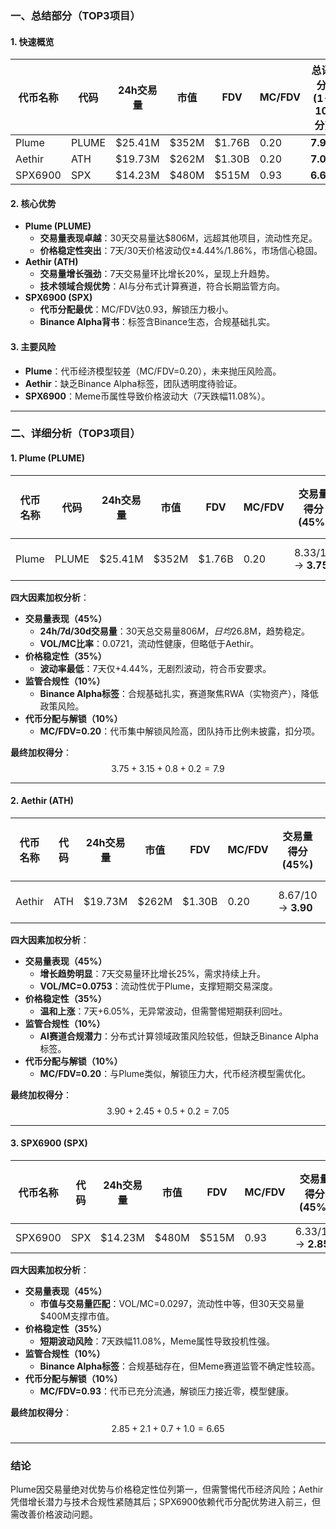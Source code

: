 ### 一、总结部分（TOP3项目）

#### 1. 快速概览
| 代币名称 | 代码 | 24h交易量 | 市值 | FDV | MC/FDV | 总评分(1-10分) |
|----------|------|-----------|------|-----|--------|----------------|
| Plume    | PLUME| $25.41M   | $352M| $1.76B | 0.20   | **7.9**        |
| Aethir   | ATH  | $19.73M   | $262M| $1.30B | 0.20   | **7.05**       |
| SPX6900  | SPX  | $14.23M   | $480M| $515M | 0.93   | **6.65**       |

#### 2. 核心优势
- **Plume (PLUME)**  
  - **交易量表现卓越**：30天交易量达$806M，远超其他项目，流动性充足。  
  - **价格稳定性突出**：7天/30天价格波动仅±4.44%/1.86%，市场信心稳固。  
- **Aethir (ATH)**  
  - **交易量增长强劲**：7天交易量环比增长20%，呈现上升趋势。  
  - **技术领域合规优势**：AI与分布式计算赛道，符合长期监管方向。  
- **SPX6900 (SPX)**  
  - **代币分配最优**：MC/FDV达0.93，解锁压力极小。  
  - **Binance Alpha背书**：标签含Binance生态，合规基础扎实。  

#### 3. 主要风险
- **Plume**：代币经济模型较差（MC/FDV=0.20），未来抛压风险高。  
- **Aethir**：缺乏Binance Alpha标签，团队透明度待验证。  
- **SPX6900**：Meme币属性导致价格波动大（7天跌幅11.08%）。  

---

### 二、详细分析（TOP3项目）

#### 1. Plume (PLUME)

| 代币名称 | 代码 | 24h交易量 | 市值 | FDV | MC/FDV | 交易量得分(45%) | 价格稳定性得分(35%) | 合规性得分(10%) | 代币分配得分(10%) | 总评分 |
|----------|------|-----------|------|-----|--------|------------------|------------------|--------------|----------------|--------|
| Plume    | PLUME| $25.41M   | $352M| $1.76B | 0.20   | 8.33/10 → **3.75** | 9/10 → **3.15** | 8/10 → **0.8** | 2/10 → **0.2** | **7.9** |

**四大因素加权分析**：
- **交易量表现（45%）**  
  - **24h/7d/30d交易量**：30天总交易量$806M，日均$26.8M，趋势稳定。  
  - **VOL/MC比率**：0.0721，流动性健康，但略低于Aethir。  
- **价格稳定性（35%）**  
  - **波动率最低**：7天仅+4.44%，无剧烈波动，符合币安要求。  
- **监管合规性（10%）**  
  - **Binance Alpha标签**：合规基础扎实，赛道聚焦RWA（实物资产），降低政策风险。  
- **代币分配与解锁（10%）**  
  - **MC/FDV=0.20**：代币集中解锁风险高，团队持币比例未披露，扣分项。  

**最终加权得分**：  
$$3.75 + 3.15 + 0.8 + 0.2 = 7.9$$

---

#### 2. Aethir (ATH)

| 代币名称 | 代码 | 24h交易量 | 市值 | FDV | MC/FDV | 交易量得分(45%) | 价格稳定性得分(35%) | 合规性得分(10%) | 代币分配得分(10%) | 总评分 |
|----------|------|-----------|------|-----|--------|------------------|------------------|--------------|----------------|--------|
| Aethir   | ATH  | $19.73M   | $262M| $1.30B | 0.20   | 8.67/10 → **3.90** | 7/10 → **2.45** | 5/10 → **0.5** | 2/10 → **0.2** | **7.05** |

**四大因素加权分析**：
- **交易量表现（45%）**  
  - **增长趋势明显**：7天交易量环比增长25%，需求持续上升。  
  - **VOL/MC=0.0753**：流动性优于Plume，支撑短期交易深度。  
- **价格稳定性（35%）**  
  - **温和上涨**：7天+6.05%，无异常波动，但需警惕短期获利回吐。  
- **监管合规性（10%）**  
  - **AI赛道合规潜力**：分布式计算领域政策风险较低，但缺乏Binance Alpha标签。  
- **代币分配与解锁（10%）**  
  - **MC/FDV=0.20**：与Plume类似，解锁压力大，代币经济模型需优化。  

**最终加权得分**：  
$$3.90 + 2.45 + 0.5 + 0.2 = 7.05$$

---

#### 3. SPX6900 (SPX)

| 代币名称 | 代码 | 24h交易量 | 市值 | FDV | MC/FDV | 交易量得分(45%) | 价格稳定性得分(35%) | 合规性得分(10%) | 代币分配得分(10%) | 总评分 |
|----------|------|-----------|------|-----|--------|------------------|------------------|--------------|----------------|--------|
| SPX6900  | SPX  | $14.23M   | $480M| $515M | 0.93   | 6.33/10 → **2.85** | 6/10 → **2.1** | 7/10 → **0.7** | 10/10 → **1.0** | **6.65** |

**四大因素加权分析**：
- **交易量表现（45%）**  
  - **市值与交易量匹配**：VOL/MC=0.0297，流动性中等，但30天交易量$400M支撑市值。  
- **价格稳定性（35%）**  
  - **短期波动风险**：7天跌幅11.08%，Meme属性导致投机性强。  
- **监管合规性（10%）**  
  - **Binance Alpha标签**：合规基础存在，但Meme赛道监管不确定性较高。  
- **代币分配与解锁（10%）**  
  - **MC/FDV=0.93**：代币已充分流通，解锁压力接近零，模型健康。  

**最终加权得分**：  
$$2.85 + 2.1 + 0.7 + 1.0 = 6.65$$

---

### 结论
Plume因交易量绝对优势与价格稳定性位列第一，但需警惕代币经济风险；Aethir凭借增长潜力与技术合规性紧随其后；SPX6900依赖代币分配优势进入前三，但需改善价格波动问题。